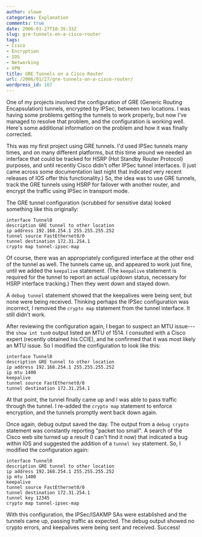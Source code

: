 ```yaml
---
author: slowe
categories: Explanation
comments: true
date: 2006-01-27T10:35:33Z
slug: gre-tunnels-on-a-cisco-router
tags:
- Cisco
- Encryption
- IOS
- Networking
- VPN
title: GRE Tunnels on a Cisco Router
url: /2006/01/27/gre-tunnels-on-a-cisco-router/
wordpress_id: 167
---
```


One of my projects involved the configuration of GRE (Generic Routing Encapsulation) tunnels, encrypted by IPSec, between two locations. I was having some problems getting the tunnels to work properly, but now I've managed to resolve that problem, and the configuration is working well. Here's some additional information on the problem and how it was finally corrected.

This was my first project using GRE tunnels. I'd used IPSec tunnels many times, and on many different platforms, but this time around we needed an interface that could be tracked for HSRP (Hot Standby Router Protocol) purposes, and until recently Cisco didn't offer IPSec tunnel interfaces. (I just came across some documentation last night that indicated very recent releases of IOS offer this functionality.) So, the idea was to use GRE tunnels, track the GRE tunnels using HSRP for failover with another router, and encrypt the traffic using IPSec in transport mode.

The GRE tunnel configuration (scrubbed for sensitive data) looked something like this originally:

```text
interface Tunnel0
description GRE tunnel to other location
ip address 192.168.254.1 255.255.255.252
tunnel source FastEthernet0/0
tunnel destination 172.31.254.1
crypto map tunnel-ipsec-map
```

Of course, there was an appropriately configured interface at the other end of the tunnel as well. The tunnels came up, and appeared to work just fine, until we added the `keepalive` statement. (The `keepalive` statement is required for the tunnel to report an actual up/down status, necessary for HSRP interface tracking.) Then they went down and stayed down.

A `debug tunnel` statement showed that the keepalives were being sent, but none were being received. Thinking perhaps the IPSec configuration was incorrect, I removed the `crypto map` statement from the tunnel interface. It still didn't work.

After reviewing the configuration again, I began to suspect an MTU issue---the `show int tun0` output listed an MTU of 1514. I consulted with a Cisco expert (recently obtained his CCIE), and he confirmed that it was most likely an MTU issue. So I modified the configuration to look like this:

```text
interface Tunnel0
description GRE tunnel to other location
ip address 192.168.254.1 255.255.255.252
ip mtu 1400
keepalive
tunnel source FastEthernet0/0
tunnel destination 172.31.254.1
```

At that point, the tunnel finally came up and I was able to pass traffic through the tunnel. I re-added the `crypto map` statement to enforce encryption, and the tunnels promptly went back down again.

Once again, debug output saved the day. The output from a `debug crypto` statement was constantly reporting "packet too small". A search of the Cisco web site turned up a result (I can't find it now) that indicated a bug within IOS and suggested the addition of a `tunnel key` statement. So, I modified the configuration again:

```text
interface Tunnel0
description GRE tunnel to other location
ip address 192.168.254.1 255.255.255.252
ip mtu 1400
keepalive
tunnel source FastEthernet0/0
tunnel destination 172.31.254.1
tunnel key 12345
crypto map tunnel-ipsec-map
```

With this configuration, the IPSec/ISAKMP SAs were established and the tunnels came up, passing traffic as expected. The debug output showed no crypto errors, and keepalives were being sent and received. Success!
